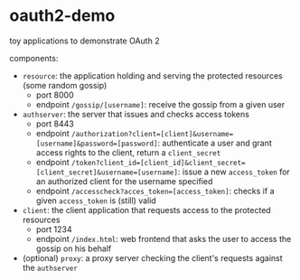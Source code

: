 # oauth2-demo

toy applications to demonstrate OAuth 2

components:

- `resource`: the application holding and serving the protected resources (some random gossip)
    - port 8000
    - endpoint `/gossip/[username]`: receive the gossip from a given user
- `authserver`: the server that issues and checks access tokens
    - port 8443
    - endpoint `/authorization?client=[client]&username=[username]&password=[password]`: authenticate a user and grant access rights to the client, return a `client_secret`
    - endpoint `/token?client_id=[client_id]&client_secret=[client_secret]&username=[username]`: issue a new `access_token` for an authorized client for the username specified
    - endpoint `/accesscheck?acces_token=[access_token]`: checks if a given `access_token` is (still) valid
- `client`: the client application that requests access to the protected resources
    - port 1234 
    - endpoint `/index.html`: web frontend that asks the user to access the gossip on his behalf
- (optional) `proxy`: a proxy server checking the client's requests against the `authserver`
